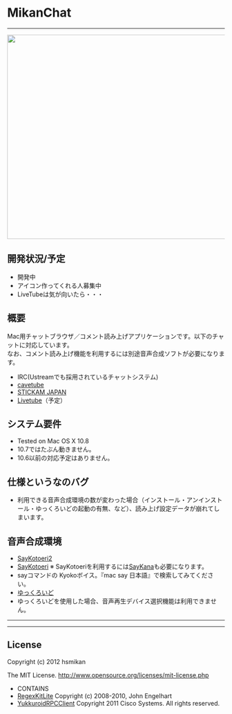 MikanChat
=========
- - -


<a href="http://www.waterbolt.info/~hsmikan/blog/wp-content/uploads/2012/08/main1.png" rel="attachment wp-att-192"><img src="http://www.waterbolt.info/~hsmikan/blog/wp-content/uploads/2012/08/main1.png" alt="" title="main" width="950" height="472" class="aligncenter size-full wp-image-192" /></a>




開発状況/予定
-----------
* 開発中
* アイコン作ってくれる人募集中
* LiveTubeは気が向いたら・・・



概要
----
Mac用チャットブラウザ／コメント読み上げアプリケーションです。以下のチャットに対応しています。<br>
なお、コメント読み上げ機能を利用するには別途音声合成ソフトが必要になります。

* IRC(Ustreamでも採用されているチャットシステム)
* [cavetube](http://gae.cavelis.net/)
* [STICKAM JAPAN](http://www.stickam.jp)
* [Livetube](http://livetube.cc/)（予定）





システム要件
----------
* Tested on Mac OS X 10.8
 * 10.7ではたぶん動きません。
 * 10.6以前の対応予定はありません。



仕様というなのバグ
------------------
* 利用できる音声合成環境の数が変わった場合（インストール・アンインストール・ゆっくろいどの起動の有無、など）、読み上げ設定データが崩れてしまいます。




<a name="onsei">音声合成環境</a>
-------------------
 * [SayKotoeri2](https://sites.google.com/site/nicohemus/home/saykotoeri2)
 * [SayKotoeri](https://sites.google.com/site/nicohemus/home/saykotoeri) ※ SayKotoeriを利用するには[SayKana](http://www.a-quest.com/quickware/saykana/)も必要になります。
 * sayコマンドの Kyokoボイス。『mac say 日本語』で検索してみてください。
 * [ゆっくろいど](http://www.yukkuroid.com/yukkuroid/index.html)
  * ゆっくろいどを使用した場合、音声再生デバイス選択機能は利用できません。





-----
-----
License
-------
Copyright (c) 2012 hsmikan

The MIT License.
<http://www.opensource.org/licenses/mit-license.php>

* CONTAINS
 * [RegexKitLite](http://regexkit.sourceforge.net/RegexKitLite/)  Copyright (c) 2008-2010, John Engelhart
 * [YukkuroidRPCClient](http://yukkuroid.com/)  Copyright 2011 Cisco Systems. All rights reserved.

